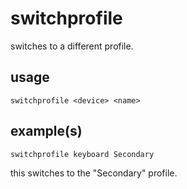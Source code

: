 # switchprofile

switches to a different profile.

## usage

```
switchprofile <device> <name>
```

## example(s)

```
switchprofile keyboard Secondary
```

this switches to the "Secondary" profile.
